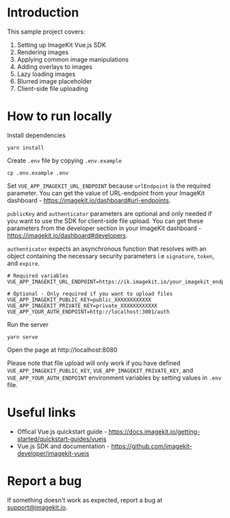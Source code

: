 # Introduction 

This sample project covers:

1. Setting up ImageKit Vue.js SDK
2. Rendering images
3. Applying common image manipulations
4. Adding overlays to images
5. Lazy loading images
6. Blurred image placeholder
7. Client-side file uploading

# How to run locally
Install dependencies

```
yarn install
```

Create `.env` file by copying `.env.example`

```shell
cp .env.example .env
```

Set `VUE_APP_IMAGEKIT_URL_ENDPOINT` because `urlEndpoint` is the required parameter. You can get the value of URL-endpoint from your ImageKit dashboard - https://imagekit.io/dashboard#url-endpoints.

`publicKey` and `authenticator` parameters are optional and only needed if you want to use the SDK for client-side file upload. You can get these parameters from the developer section in your ImageKit dashboard - https://imagekit.io/dashboard#developers.

`authenticator` expects an asynchronous function that resolves with an object containing the necessary security parameters i.e `signature`, `token`, and `expire`.

```shell
# Required variables
VUE_APP_IMAGEKIT_URL_ENDPOINT=https://ik.imagekit.io/your_imagekit_endpoint

# Optional - Only required if you want to upload files
VUE_APP_IMAGEKIT_PUBLIC_KEY=public_XXXXXXXXXXXX
VUE_APP_IMAGEKIT_PRIVATE_KEY=private_XXXXXXXXXXXX
VUE_APP_YOUR_AUTH_ENDPOINT=http://localhost:3001/auth
```

Run the server

```
yarn serve
```

Open the page at http://localhost:8080

Please note that file upload will only work if you have defined `VUE_APP_IMAGEKIT_PUBLIC_KEY`, `VUE_APP_IMAGEKIT_PRIVATE_KEY`, and `VUE_APP_YOUR_AUTH_ENDPOINT` environment variables by setting values in `.env` file.

# Useful links
* Offical Vue.js quickstart guide - https://docs.imagekit.io/getting-started/quickstart-guides/vuejs
* Vue.js SDK and documentation - https://github.com/imagekit-developer/imagekit-vuejs

# Report a bug
If something doesn't work as expected, report a bug at support@imagekit.io.

